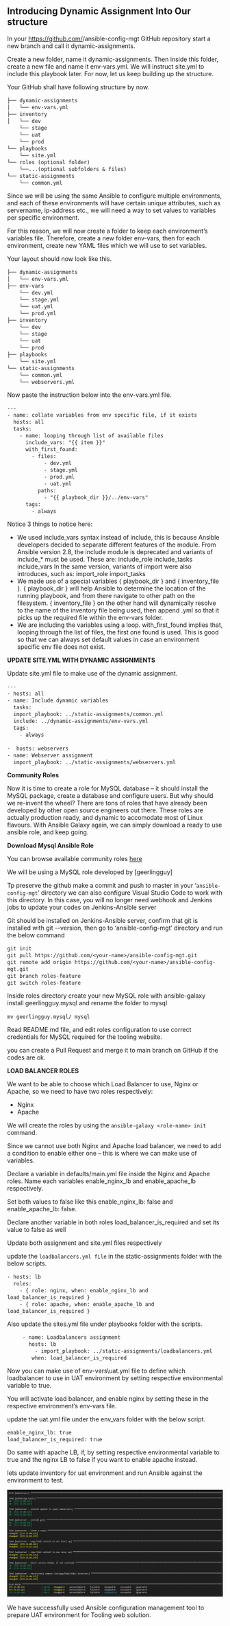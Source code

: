## Introducing Dynamic Assignment Into Our structure
In your https://github.com/<your-name>/ansible-config-mgt GitHub repository start a new branch and call it dynamic-assignments.



Create a new folder, name it dynamic-assignments. Then inside this folder, create a new file and name it env-vars.yml. We will instruct site.yml to include this playbook later. For now, let us keep building up the structure.

Your GitHub shall have following structure by now.

````
├── dynamic-assignments
│   └── env-vars.yml
├── inventory
│   └── dev
    └── stage
    └── uat
    └── prod
└── playbooks
    └── site.yml
└── roles (optional folder)
    └──...(optional subfolders & files)
└── static-assignments
    └── common.yml
````

Since we will be using the same Ansible to configure multiple environments, and each of these environments will have certain unique attributes, such as servername, ip-address etc., we will need a way to set values to variables per specific environment.

For this reason, we will now create a folder to keep each environment’s variables file. Therefore, create a new folder env-vars, then for each environment, create new YAML files which we will use to set variables.

Your layout should now look like this.

````
├── dynamic-assignments
│   └── env-vars.yml
├── env-vars
    └── dev.yml
    └── stage.yml
    └── uat.yml
    └── prod.yml
├── inventory
    └── dev
    └── stage
    └── uat
    └── prod
├── playbooks
    └── site.yml
└── static-assignments
    └── common.yml
    └── webservers.yml
````
Now paste the instruction below into the env-vars.yml file.

```
---
- name: collate variables from env specific file, if it exists
  hosts: all
  tasks:
    - name: looping through list of available files
      include_vars: "{{ item }}"
      with_first_found:
        - files:
            - dev.yml
            - stage.yml
            - prod.yml
            - uat.yml
          paths:
            - "{{ playbook_dir }}/../env-vars"
      tags:
        - always
```

Notice 3 things to notice here:

- We used include_vars syntax instead of include, this is because Ansible developers decided to separate different features of the module. From Ansible version 2.8, the include module is deprecated and variants of include_* must be used. These are:
include_role
include_tasks
include_vars
In the same version, variants of import were also introduces, such as:
import_role
import_tasks
- We made use of a special variables { playbook_dir } and { inventory_file }. { playbook_dir } will help Ansible to determine the location of the running playbook, and from there navigate to other path on the filesystem. { inventory_file } on the other hand will dynamically resolve to the name of the inventory file being used, then append .yml so that it picks up the required file within the env-vars folder.
- We are including the variables using a loop. with_first_found implies that, looping through the list of files, the first one found is used. This is good so that we can always set default values in case an environment specific env file does not exist.

**UPDATE SITE.YML WITH DYNAMIC ASSIGNMENTS**

Update site.yml file to make use of the dynamic assignment. 

````
---
- hosts: all
- name: Include dynamic variables 
  tasks:
  import_playbook: ../static-assignments/common.yml 
  include: ../dynamic-assignments/env-vars.yml
  tags:
    - always

-  hosts: webservers
- name: Webserver assignment
  import_playbook: ../static-assignments/webservers.yml
````

**Community Roles**

Now it is time to create a role for MySQL database – it should install the MySQL package, create a database and configure users. But why should we re-invent the wheel? There are tons of roles that have already been developed by other open source engineers out there. These roles are actually production ready, and dynamic to accomodate most of Linux flavours. With Ansible Galaxy again, we can simply download a ready to use ansible role, and keep going.

**Download Mysql Ansible Role**

You can browse available community roles [here](https://galaxy.ansible.com/home)

We will be using a MySQL role developed by [geerlingguy]



Tp preserve the github make a commit and push to master in your ‘``ansible-config-mgt``’ directory
we can also configure Visual Studio Code to work with this directory. In this case, you will no longer need webhook and Jenkins jobs to update your codes on Jenkins-Ansible server

Git should be installed on Jenkins-Ansible server, confirm that git is installed with git --version, then go to ‘ansible-config-mgt’ directory and run the below command


```
git init
git pull https://github.com/<your-name>/ansible-config-mgt.git
git remote add origin https://github.com/<your-name>/ansible-config-mgt.git
git branch roles-feature
git switch roles-feature
```
Inside roles directory create your new MySQL role with ansible-galaxy install geerlingguy.mysql and rename the folder to mysql

``mv geerlingguy.mysql/ mysql``

Read README.md file, and edit roles configuration to use correct credentials for MySQL required for the tooling website.

 you can create a Pull Request and merge it to main branch on GitHub if the codes are ok.

 **LOAD BALANCER ROLES**

We want to be able to choose which Load Balancer to use, Nginx or Apache, so we need to have two roles respectively:

- Nginx
- Apache

We will create the roles by using the ``ansible-galaxy <role-name> init`` command.

Since we cannot use both Nginx and Apache load balancer, we need to add a condition to enable either one – this is where we can make use of variables.

Declare a variable in defaults/main.yml file inside the Nginx and Apache roles. Name each variables enable_nginx_lb and enable_apache_lb respectively.

Set both values to false like this enable_nginx_lb: false and enable_apache_lb: false.

Declare another variable in both roles load_balancer_is_required and set its value to false as well

Update both assignment and site.yml files respectively

update the ``loadbalancers.yml file`` in the static-assignments folder with the below scripts.

````
- hosts: lb
  roles:
    - { role: nginx, when: enable_nginx_lb and load_balancer_is_required }
    - { role: apache, when: enable_apache_lb and load_balancer_is_required }
````

Also update the sites.yml file under playbooks folder with the scripts.

````
     - name: Loadbalancers assignment
       hosts: lb
         - import_playbook: ../static-assignments/loadbalancers.yml
        when: load_balancer_is_required 
````

Now you can make use of env-vars\uat.yml file to define which loadbalancer to use in UAT environment by setting respective environmental variable to true.

You will activate load balancer, and enable nginx by setting these in the respective environment’s env-vars file.

update the uat.yml file under the env_vars folder with the below script.

````
enable_nginx_lb: true
load_balancer_is_required: true
````
Do same with apache LB, if, by setting respective environmental variable to true and the nginx LB to false if you want to enable apache instead.


lets update inventory for uat environment and run Ansible against the environment to test.

![Playbook](./Images/Playbook_output.JPG)

We have successfully used Ansible configuration management tool to prepare UAT environment for Tooling web solution.




